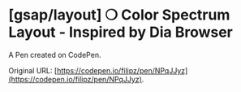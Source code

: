 # [gsap/layout] ❍ Color Spectrum Layout - Inspired by Dia Browser

A Pen created on CodePen.

Original URL: [https://codepen.io/filipz/pen/NPqJJyz](https://codepen.io/filipz/pen/NPqJJyz).

